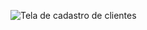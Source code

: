 ![Tela de cadastro de clientes]([URL_da_Imagem](https://raw.githubusercontent.com/Julianavdsantos/Cadastro-de-Clientes/master/Tela%20Cadastro%20Emccamp.png))


